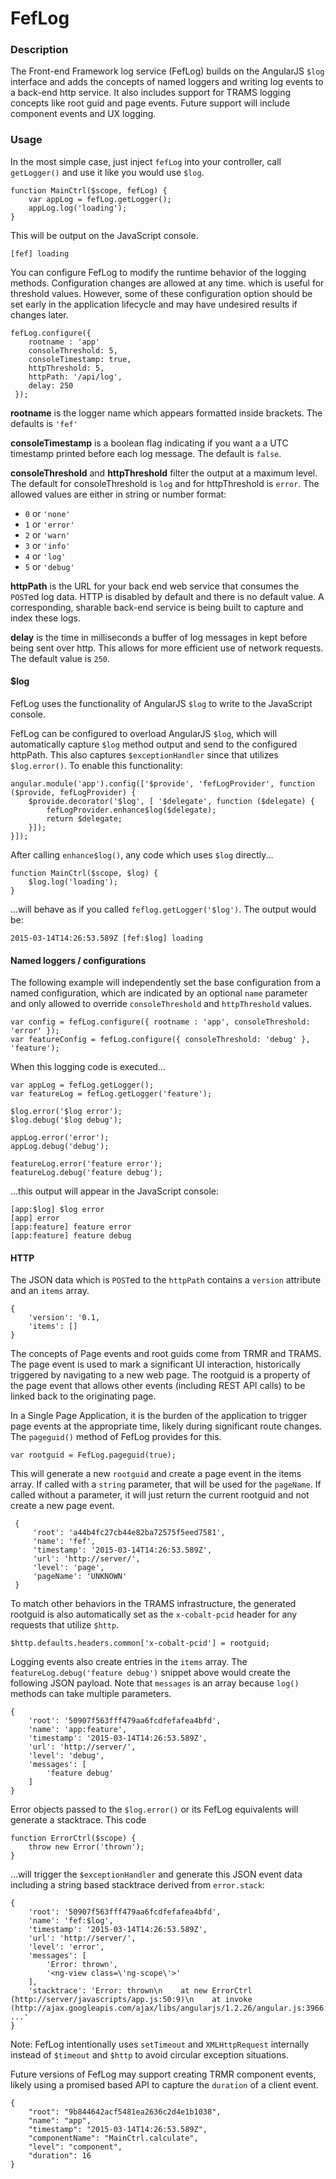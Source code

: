 # FefLog
### Description
The Front-end Framework log service (FefLog) builds on the AngularJS `$log` interface and adds the concepts of named loggers and writing log events to a back-end http service.
It also includes support for TRAMS logging concepts like root guid and page events.  Future support will include component events and UX logging.
### Usage

In the most simple case, just inject `fefLog` into your controller, call  `getLogger()` and use it like you would use `$log`.

	function MainCtrl($scope, fefLog) {
		var appLog = fefLog.getLogger();
		appLog.log('loading');
	}

This will be output on the JavaScript console.

    [fef] loading

You can configure FefLog to modify the runtime behavior of the logging methods.
Configuration changes are allowed at any time. which is useful for threshold values.
However, some of these configuration option should be set early in the application lifecycle and may have undesired results if changes later.

	fefLog.configure({
	    rootname : 'app' 
	    consoleThreshold: 5,
	    consoleTimestamp: true,
	    httpThreshold: 5,
	    httpPath: '/api/log',
	    delay: 250
	 });

**rootname** is the logger name which appears formatted inside brackets.
The defaults is `'fef'`

**consoleTimestamp** is a boolean flag indicating if you want a a UTC timestamp printed before each log message.
The default is `false`.

**consoleThreshold** and **httpThreshold** filter the output at a maximum level. 
The default for consoleThreshold is `log` and for httpThreshold is `error`.
The allowed values are either in string or number format:

- `0` or `'none'`
- `1` or `'error'`
- `2` or `'warn'`
- `3` or `'info'`
- `4` or `'log'`
- `5` or `'debug'`

**httpPath** is the URL for your back end web service that consumes the `POST`ed log data.
HTTP is disabled by default and there is no default value.
A corresponding, sharable back-end service is being built to capture and index these logs.

**delay** is the time in milliseconds a buffer of log messages in kept before being sent over http.
This allows for more efficient use of network requests.
The default value is `250`.

#### $log

FefLog uses the functionality of AngularJS `$log` to write to the JavaScript console.

FefLog can be configured to overload AngularJS `$log`, which will automatically capture `$log` method output and send to the configured httpPath.  This also captures `$exceptionHandler` since that utilizes `$log.error()`.  To enable this functionality:

	angular.module('app').config(['$provide', 'fefLogProvider', function ($provide, fefLogProvider) {
		$provide.decorator('$log', [ '$delegate', function ($delegate) {
			fefLogProvider.enhance$log($delegate);
			return $delegate;
		}]);
	}]);

After calling `enhance$log()`, any code which uses `$log` directly... 

	function MainCtrl($scope, $log) {
		$log.log('loading');
	}

...will behave as if you called `feflog.getLogger('$log')`.  The output would be:

	2015-03-14T14:26:53.589Z [fef:$log] loading

#### Named loggers / configurations

The following example will independently set the base configuration from a named configuration, which are indicated by an optional `name` parameter and only allowed to override `consoleThreshold` and `httpThreshold` values.

	var config = fefLog.configure({ rootname : 'app', consoleThreshold: 'error' });
	var featureConfig = fefLog.configure({ consoleThreshold: 'debug' }, 'feature');

When this logging code is executed...

    var appLog = fefLog.getLogger();
    var featureLog = fefLog.getLogger('feature');
    
    $log.error('$log error');
    $log.debug('$log debug');
    
    appLog.error('error');
    appLog.debug('debug');
    
    featureLog.error('feature error');
    featureLog.debug('feature debug');

...this output will appear in the JavaScript console:

	[app:$log] $log error
	[app] error
	[app:feature] feature error
	[app:feature] feature debug

#### HTTP

The JSON data which is `POST`ed to the `httpPath` contains a `version` attribute and an `items` array.

    {
        'version': '0.1,
        'items': []
    }

The concepts of Page events and root guids come from TRMR and TRAMS.  The page event is used to mark a significant UI interaction, historically triggered by navigating to a new web page.  The rootguid is a property of the page event that allows other events (including REST API calls) to be linked back to the originating page.

In a Single Page Application, it is the burden of the application to trigger page events at the appropriate time, likely during significant route changes.  The `pageguid()` method of FefLog provides for this.

    var rootguid = FefLog.pageguid(true);

This will generate a new `rootguid` and create a page event in the items array.
If called with a `string` parameter, that will be used for the `pageName`.
If called without a parameter, it will just return the current rootguid and not create a new page event.

	 {
		 'root': 'a44b4fc27cb44e82ba72575f5eed7581',
		 'name': 'fef',
		 'timestamp': '2015-03-14T14:26:53.589Z',
		 'url': 'http://server/',
		 'level': 'page',
		 'pageName': 'UNKNOWN'
	 }

To match other behaviors in the TRAMS infrastructure, the generated rootguid is also automatically set as the `x-cobalt-pcid` header for any requests that utilize `$http`.

    $http.defaults.headers.common['x-cobalt-pcid'] = rootguid;

Logging events also create entries in the `items` array.
The `featureLog.debug('feature debug')` snippet above would create the following JSON payload.  Note that `messages` is an array because `log()` methods can take multiple parameters.

    {
        'root': '50907f563fff479aa6fcdfefafea4bfd',
        'name': 'app:feature',
        'timestamp': '2015-03-14T14:26:53.589Z',
        'url': 'http://server/',
        'level': 'debug',
        'messages': [
            'feature debug'
        ]
    }

Error objects passed to the `$log.error()` or its FefLog equivalents will generate a stacktrace.  This code

	function ErrorCtrl($scope) {
		throw new Error('thrown');
	}

...will trigger the `$exceptionHandler` and generate this JSON event data including a string based stacktrace derived from `error.stack`:

    {
        'root': '50907f563fff479aa6fcdfefafea4bfd',
        'name': 'fef:$log',
        'timestamp': '2015-03-14T14:26:53.589Z',
        'url': 'http://server/',
        'level': 'error',
        'messages': [
            'Error: thrown',
            '<ng-view class=\'ng-scope\'>'
        ],
        'stacktrace': 'Error: thrown\n    at new ErrorCtrl (http://server/javascripts/app.js:50:9)\n    at invoke (http://ajax.googleapis.com/ajax/libs/angularjs/1.2.26/angular.js:3966:17)\n  ...'
    }

Note: FefLog intentionally uses `setTimeout` and `XMLHttpRequest` internally instead of `$timeout` and `$http` to avoid circular exception situations.

Future versions of FefLog may support creating TRMR component events, likely using a promised based API to capture the `duration` of a client event.

    {
        "root": "9b844642acf5481ea2636c2d4e1b1038",
        "name": "app",
        "timestamp": "2015-03-14T14:26:53.589Z",
        "componentName": "MainCtrl.calculate",
        "level": "component",
        "duration": 16
    }
